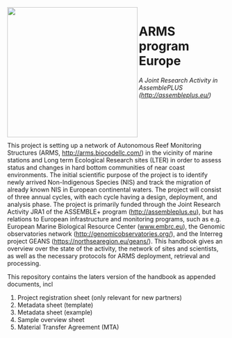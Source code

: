 <img src="https://i.ibb.co/vJkcqHV/2018-ARMS-Spikarna-in-situ-2018-11-07-B2.jpg"  width="300" align="left">

# ARMS program Europe
*A Joint Research Activity in AssemblePLUS (http://assembleplus.eu/)*
<br/><br/><br/><br/><br/><br/>

This project is setting up a network of Autonomous Reef Monitoring Structures (ARMS, http://arms.biocodellc.com/) in the vicinity of marine stations and Long term Ecological Research sites (LTER) in order to assess status and changes in hard bottom communities of near coast environments. The initial scientific purpose of the project is to identify newly arrived Non-Indigenous Species (NIS) and track the migration of already known NIS in European continental waters. The project will consist of three annual cycles, with each cycle having a design, deployment, and analysis phase. The project is primarily funded through the Joint Research Activity JRA1 of the ASSEMBLE+ program (http://assembleplus.eu), but has relations to European infrastructure and monitoring programs, such as e.g. European Marine Biological Resource Center (www.embrc.eu), the Genomic observatories network (http://genomicobservatories.org/), and the Interreg project GEANS (https://northsearegion.eu/geans/). This handbook gives an overview over the state of the activity, the network of sites and scientists, as well as the necessary protocols for ARMS deployment, retrieval and processing. 

This repository contains the laters version of the handbook as appended documents, incl
1.	Project registration sheet (only relevant for new partners)
2.	Metadata sheet (template) 
3.	Metadata sheet (example)
4.	Sample overview sheet
5.	Material Transfer Agreement (MTA)

